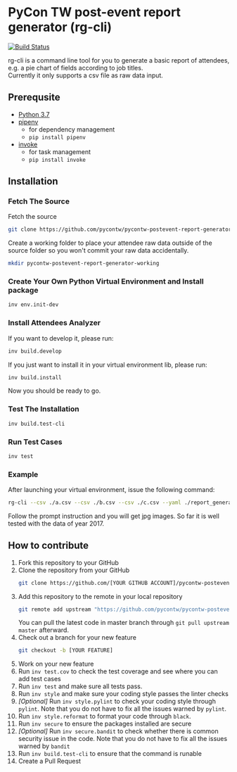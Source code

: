 # PyCon TW post-event report generator (rg-cli)

[![Build Status](https://cloud.drone.io/api/badges/pycontw/pycontw-postevent-report-generator/status.svg)](https://cloud.drone.io/pycontw/pycontw-postevent-report-generator)

rg-cli is a command line tool for you to generate a basic report of attendees, e.g. a pie chart of fields according to job titles.  
Currently it only supports a csv file as raw data input.

## Prerequsite
* [Python 3.7](https://www.python.org/downloads/)
* [pipenv](https://github.com/pypa/pipenv)
    * for dependency management
    * `pip install pipenv`
* [invoke](https://github.com/pyinvoke/invoke)
    * for task management
    * `pip install invoke`

## Installation

### Fetch The Source

Fetch the source

```sh
git clone https://github.com/pycontw/pycontw-postevent-report-generator.git
```

Create a working folder to place your attendee raw data outside of the source folder so you won't commit your raw data accidentally.

```sh
mkdir pycontw-postevent-report-generator-working
```

### Create Your Own Python Virtual Environment and Install package

```sh
inv env.init-dev
```

### Install Attendees Analyzer

If you want to develop it, please run:

```sh
inv build.develop
```

If you just want to install it in your virtual environment lib, please run:

```sh
inv build.install
```

Now you should be ready to go.

### Test The Installation

```sh
inv build.test-cli
```

### Run Test Cases

```sh
inv test
```

### Example

After launching your virtual environment, issue the following command:

```sh
rg-cli --csv ./a.csv --csv ./b.csv --csv ./c.csv --yaml ./report_generator/data/generic.yaml --package-yaml ./examples/packages.yaml --sponsor-yaml ./examples/sponsors.yaml
```

Follow the prompt instruction and you will get jpg images. So far it is well tested with the data of year 2017.

## How to contribute

1. Fork this repository to your GitHub
2. Clone the repository from your GitHub
    ```sh
    git clone https://github.com/[YOUR GITHUB ACCOUNT]/pycontw-postevent-report-generator.git
    ```
3. Add this repository to the remote in your local repository
    ```sh
    git remote add upstream "https://github.com/pycontw/pycontw-postevent-report-generator"
    ```
    You can pull the latest code in master branch through `git pull upstream master` afterward.
4. Check out a branch for your new feature
    ```sh
    git checkout -b [YOUR FEATURE]
    ```
5. Work on your new feature
6. Run `inv test.cov` to check the test coverage and see where you can add test cases
7. Run `inv test` and make sure all tests pass.
8. Run `inv style` and make sure your coding style passes the linter checks
9. *[Optional]* Run `inv style.pylint` to check your coding style through `pylint`. Note that you do not have to fix all the issues warned by `pylint`.
10. Run `inv style.reformat` to format your code through `black`.
11. Run `inv secure` to ensure the packages installed are secure
12. *[Optional]* Run `inv secure.bandit` to check whether there is common security issue in the code. Note that you do not have to fix all the issues warned by `bandit`
13. Run `inv build.test-cli` to ensure that the command is runable
14. Create a Pull Request
